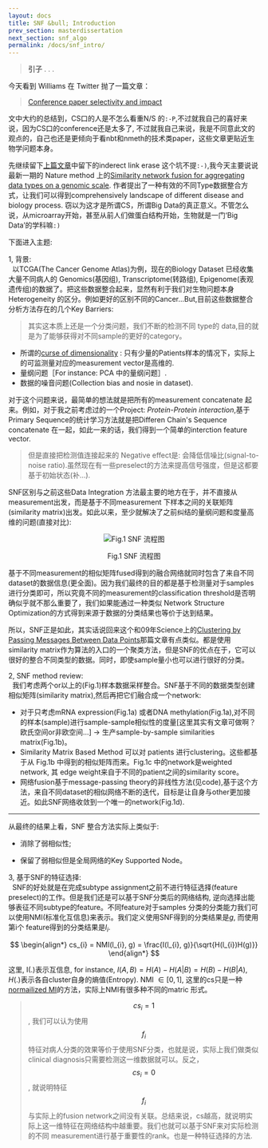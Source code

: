 ```yaml
---
layout: docs
title: SNF &bull; Introduction
prev_section: masterdissertation
next_section: snf_algo
permalink: /docs/snf_intro/
---
```


>**引子** . . .

今天看到 Williams 在 Twitter 抛了一篇文章： 

> <a href="http://dl.acm.org/citation.cfm?id=1743546.1743569">Conference paper selectivity and impact</a>

文中大约的总结到，CS口的人是不怎么看重N/S 的`:-P`,不过就我自己的喜好来说，因为CS口的conference还是太多了, 不过就我自己来说，我是不同意此文的观点的，自己也还是更倾向于看nbt和nmeth的技术类paper，这些文章更贴近生物学问题本身。

先继续留下<a href="http://xinchoubiology.github.io/macroEnsemble/docs/masterdissertation/">上篇文章</a>中留下的inderect link
erase 这个坑不提`:-)`,我今天主要说说最新一期的 Nature method 上的<a href="http://www.nature.com/nmeth/journal/vaop/ncurrent/pdf/nmeth.2810.pdf">Similarity network fusion for aggregating data types on a genomic scale</a>. 作者提出了一种有效的不同Type数据整合方式，让我们可以得到comprehensively landscape of different disease and biology process. 窃以为这才是所谓CS，所谓Big Data的真正意义。不管怎么说，从microarray开始，甚至从前人们做蛋白结构开始，生物就是一门‘Big Data’的学科嘛`:)`

下面进入主题:

1, 背景:<br>
&nbsp;&nbsp;以TCGA(The Cancer Genome Atlas)为例，现在的Biology Dataset 已经收集大量不同病人的 Genomics(基因组), Transcriptome(转路组), Epigenome(表观遗传组)的数据了。把这些数据整合起来，显然有利于我们对生物问题本身Heterogeneity 的区分。例如更好的区别不同的Cancer...But,目前这些数据整合分析方法存在的几个Key Barriers:

> 其实这本质上还是一个分类问题，我们不断的检测不同 type的 data,目的就是为了能够获得对不同sample的更好的category。

* 所谓的<a href="http://en.wikipedia.org/wiki/Curse_of_dimensionality">curse of dimensionality</a> : 只有少量的Patients样本的情况下，实际上的可监测量对应的measurement vector是高维的.
* 量纲问题［For instance: PCA 中的量纲问题］.
* 数据的噪音问题(Collection bias and nosie in dataset).

对于这个问题来说，最简单的想法就是把所有的measurement concatenate 起来。例如，对于我之前考虑过的一个Project: <em>Protein-Protein interaction</em>,基于Primary Sequence的统计学习方法就是把Differen Chain's Sequence concatenate 在一起，如此一来的话，我们得到一个简单的interction feature vector.

> 但是直接把检测值连接起来的 Negative effect是: 会降低信噪比(signal-to-noise ratio).虽然现在有一些preselect的方法来提高信号强度，但是这都要基于初始状态(补...).

SNF区别与之前这些Data Integration 方法最主要的地方在于，并不直接从measurement出发，而是基于不同measurement 下样本之间的关联矩阵(similarity matrix)出发。如此以来，至少就解决了之前纠结的量纲问题和度量高维的问题(直接对比):

<div align="center">
	<img src="{{site.baseurl}}/img/SNF_scheme.png" type="image/svg+xml" alt="Fig.1 SNF 流程图">
	<br>
	<p>Fig.1 SNF 流程图</p>
</div>

基于不同measurement的相似矩阵fused得到的融合网络就同时包含了来自不同dataset的数据信息(更全面)。因为我们最终的目的都是基于检测量对于samples进行分类即可，所以究竟不同的measurement的classification threshold是否明确似乎就不那么重要了，我们如果能通过一种类似 Network Structure Optimization的方式得到来源于数据的分类结果也等价于达到结果。

所以，SNF正是如此，其实话说回来这个和09年Science上的<a href="http://www.psi.toronto.edu/affinitypropagation/FreyDueckScience07.pdf">Clustering by Passing Messages Between Data Points</a>那篇文章有点类似。都是使用similarity matrix作为算法的入口的一个聚类方法，但是SNF的优点在于，它可以很好的整合不同类型的数据。同时，即使sample量小也可以进行很好的分类。

2, SNF method review:<br>
&nbsp;&nbsp;我们考虑两个or以上的(Fig.1)样本数据采样整合。SNF基于不同的数据类型创建相似矩阵(similarity matrix),然后再把它们融合成一个network:

* 对于只考虑mRNA expression(Fig.1a) 或者DNA methylation(Fig.1a),对不同的样本(sample)进行sample-sample相似性的度量[这里其实有文章可做啊？欧氏空间or非欧空间...] &rarr; 生产sample-by-sample similarities matrix(Fig.1b)。
* Similarity Matrix Based Method 可以对 patients 进行clustering。这些都基于从 Fig.1b 中得到的相似矩阵而来。Fig.1c 中的network是weighted network, 其 edge weight来自于不同的patient之间的similarity score。
* 网络fusion基于message-passing theory的非线性方法(见code),基于这个方法，来自不同dataset的相似网络不断的迭代，目标是让自身与other更加接近。如此SNF网络收敛到一个唯一的network(Fig.1d).

---

从最终的结果上看，SNF 整合方法实际上类似于: 

* 消除了弱相似性; 

* 保留了弱相似但是全局网络的Key Supported Node。


3, 基于SNF的特征选择:<br> 
&nbsp;&nbsp;SNF的好处就是在完成subtype assignment之前不进行特征选择(feature preselect)的工作。但是我们还是可以基于SNF分类后的网络结构, 逆向选择出能够表征不同subtype的feature。不同feature对于samples 分类的分类能力我们可以使用NMI(标准化互信息)来表示。我们定义使用SNF得到的分类结果是$g$, 而使用第i个 feature得到的分类结果是$l_{i}$.

$$
\begin{align*}
cs_{i} = NMI(l_{i}, g) = \frac{I(l_{i}, g)}{\sqrt{H(l_{i})H(g)}}
\end{align*}
$$

这里, I(.)表示互信息, for instance, $I(A,B)=H(A) - H(A|B) = H(B) - H(B|A)$, $H(.)$表示各自cluster自身的熵值(Entropy). NMI $\in [0, 1]$,
这里的cs只是一种<a href="http://en.wikipedia.org/wiki/Mutual_information#Normalized_variants">normailized MI</a>的方法，实际上NMI有很多种不同的matric 形式。

> <a color="orange">$$cs_{i} = 1$$</a>, 我们可以认为使用 <a color="orange">$$f_{i}$$</a>特征对病人分类的效果等价于使用SNF分类，也就是说，实际上我们做类似clinical diagnosis只需要检测这一维数据就可以。反之，<a color="orange">$$cs_{i} = 0$$</a>, 就说明特征 <a color="orange">$$f_{i}$$</a> 与实际上的fusion network之间没有关联。总结来说，cs越高，就说明实际上这一维特征在网络结构中越重要。我们也就可以基于SNF来对实际检测的不同 measurement进行基于重要性的rank。也是一种特征选择的方法.













